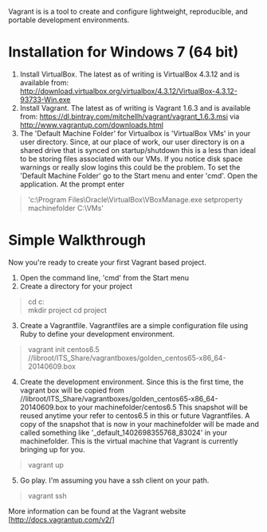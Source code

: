 Vagrant is is a tool to create and configure lightweight, reproducible, and portable development environments.

Installation for Windows 7 (64 bit)
============
1. Install VirtualBox.  The latest as of writing is VirtualBox 4.3.12 and is available from: 
http://download.virtualbox.org/virtualbox/4.3.12/VirtualBox-4.3.12-93733-Win.exe
2. Install Vagrant. The latest as of writing is Vagrant 1.6.3 and is available from: 
https://dl.bintray.com/mitchellh/vagrant/vagrant_1.6.3.msi via http://www.vagrantup.com/downloads.html
3. The 'Default Machine Folder' for Virtualbox is 'VirtualBox VMs' in your user directory.  Since, at our place of work,
our user directory is on a shared drive that is synced on startup/shutdown this is a less than ideal to be storing 
files associated with our VMs.  If you notice disk space warnings or really slow logins this could be the problem.  To set
the 'Default Machine Folder' go to the Start menu and enter 'cmd'.  Open the application.  At the prompt enter 
> 'c:\Program Files\Oracle\VirtualBox\VBoxManage.exe setproperty machinefolder C:\VMs'

Simple Walkthrough
==================
Now you're ready to create your first Vagrant based project.
1. Open the command line, 'cmd' from the Start menu
2. Create a directory for your project
> cd c:\
> mkdir project
> cd project
3. Create a Vagrantfile. Vagrantfiles are a simple configuration file using Ruby to define your development environment.
> vagrant init centos6.5 //libroot/ITS_Share/vagrantboxes/golden_centos65-x86_64-20140609.box
4. Create the development environment.  Since this is the first time, the vagrant box will be copied from 
//libroot/ITS_Share/vagrantboxes/golden_centos65-x86_64-20140609.box to your machinefolder/centos6.5  This snapshot will be 
reused anytime your refer to centos6.5 in this or future Vagrantfiles.  A copy of the snapshot that is now in your 
machinefolder will be made and called something like '_default_1402698355768_83024' in your machinefolder.  This is the 
virtual machine that Vagrant is currently bringing up for you.
> vagrant up
5. Go play.  I'm assuming you have a ssh client on your path.
> vagrant ssh

More information can be found at the Vagrant website [http://docs.vagrantup.com/v2/]
